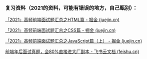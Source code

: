 ### 复习资料（2021的资料，可能有错误的地方，自己甄别）：

[「2021」高频前端面试题汇总之HTML篇 - 掘金 (juejin.cn)](https://juejin.cn/post/6905294475539513352#heading-0)

[「2021」高频前端面试题汇总之CSS篇 - 掘金 (juejin.cn)](https://juejin.cn/post/6905539198107942919)

[「2021」高频前端面试题汇总之JavaScript篇（上） - 掘金 (juejin.cn)](https://juejin.cn/post/6940945178899251230)

[前端年后面试真题，会80%直接进大厂副本 - 飞书云文档 (feishu.cn)](https://m26bxrpatp.feishu.cn/base/appcn5mUun8tTLsaFG0jrTeUnBg?table=tbltr2FGmZEwdi9I&view=vew9iquA45)
